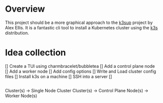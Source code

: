 # Overview

This project should be a more graphical approach to the
[k3sup](https://github.com/alexellis/k3sup) project by Alex Ellis. It is a
fantastic cli tool to install a Kubernetes cluster using the
[k3s](https://github.com/k3s-io/k3s) distribution.

# Idea collection

[] Create a TUI using charmbracelet/bubbletea
    [] Add a control plane node
    [] Add a worker node
    [] Add config options
    [] Write and Load cluster config files
[] Install k3s on a machine
[] SSH into a server
[] 

##

Cluster(s) -> Single Node Cluster
Cluster(s) -> Control Plane Node(s) -> Worker Node(s)
